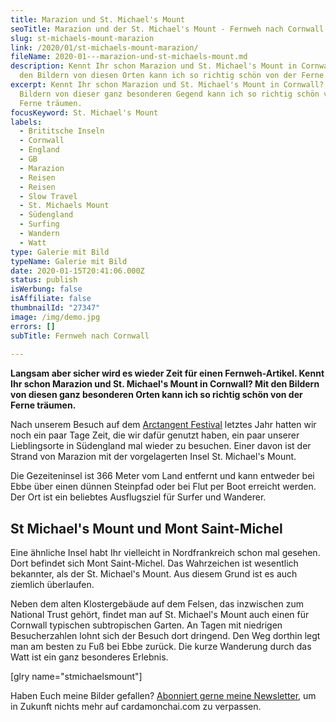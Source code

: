 ```yaml
---
title: Marazion und St. Michael's Mount
seoTitle: Marazion und der St. Michael's Mount - Fernweh nach Cornwall
slug: st-michaels-mount-marazion
link: /2020/01/st-michaels-mount-marazion/
fileName: 2020-01---marazion-und-st-michaels-mount.md
description: Kennt Ihr schon Marazion und St. Michael's Mount in Cornwall? Mit
  den Bildern von diesen Orten kann ich so richtig schön von der Ferne träumen.
excerpt: Kennt Ihr schon Marazion und St. Michael's Mount in Cornwall? Mit den
  Bildern von dieser ganz besonderen Gegend kann ich so richtig schön von der
  Ferne träumen.
focusKeyword: St. Michael's Mount
labels:
  - Brititsche Inseln
  - Cornwall
  - England
  - GB
  - Marazion
  - Reisen
  - Reisen
  - Slow Travel
  - St. Michaels Mount
  - Südengland
  - Surfing
  - Wandern
  - Watt
type: Galerie mit Bild
typeName: Galerie mit Bild
date: 2020-01-15T20:41:06.000Z
status: publish
isWerbung: false
isAffiliate: false
thumbnailId: "27347"
image: /img/demo.jpg
errors: []
subTitle: Fernweh nach Cornwall
  
---
```


**Langsam aber sicher wird es wieder Zeit für einen Fernweh-Artikel. Kennt Ihr
schon Marazion und St. Michael's Mount in Cornwall? Mit den Bildern von diesen
ganz besonderen Orten kann ich so richtig schön von der Ferne träumen.**

Nach unserem Besuch auf dem
[Arctangent Festival](/2019/09/arctangent-festival-2019-2/) letztes Jahr hatten
wir noch ein paar Tage Zeit, die wir dafür genutzt haben, ein paar unserer
Lieblingsorte in Südengland mal wieder zu besuchen. Einer davon ist der Strand
von Marazion mit der vorgelagerten Insel St. Michael's Mount.

Die Gezeiteninsel ist 366 Meter vom Land entfernt und kann entweder bei Ebbe
über einen dünnen Steinpfad oder bei Flut per Boot erreicht werden. Der Ort ist
ein beliebtes Ausflugsziel für Surfer und Wanderer.

## St Michael's Mount und Mont Saint-Michel

Eine ähnliche Insel habt Ihr vielleicht in Nordfrankreich schon mal gesehen.
Dort befindet sich Mont Saint-Michel. Das Wahrzeichen ist wesentlich bekannter,
als der St. Michael's Mount. Aus diesem Grund ist es auch ziemlich überlaufen.

Neben dem alten Klostergebäude auf dem Felsen, das inzwischen zum National Trust
gehört, findet man auf St. Michael's Mount auch einen für Cornwall typischen
subtropischen Garten. An Tagen mit niedrigen Besucherzahlen lohnt sich der
Besuch dort dringend. Den Weg dorthin legt man am besten zu Fuß bei Ebbe zurück.
Die kurze Wanderung durch das Watt ist ein ganz besonderes Erlebnis.

[glry name="stmichaelsmount"]

Haben Euch meine Bilder gefallen?
[Abonniert gerne meine Newsletter](#newsletter), um in Zukunft nichts mehr auf
cardamonchai.com zu verpassen.

  